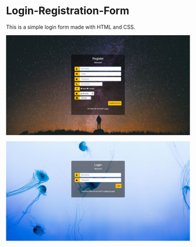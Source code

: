 # Login-Registration-Form

This is a simple login form made with HTML and CSS.

![Registration Form](https://github.com/ozlemsoydan/Login-Registration-Form/blob/main/registration.png)

![Login Form](https://github.com/ozlemsoydan/Login-Registration-Form/blob/main/Login.png)
